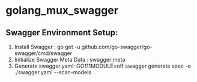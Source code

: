 # golang_mux_swagger

<h2>Swagger Environment Setup:</h2>
<ol>
<li>Install Swagger : go get -u github.com/go-swagger/go-swagger/cmd/swagger </li>
<li>Initialize Swagger Meta Data : swagger:meta</li>
<li>Generate swagger.yaml: GO111MODULE=off swagger generate spec -o ./swagger.yaml --scan-models </li>
</ol> 